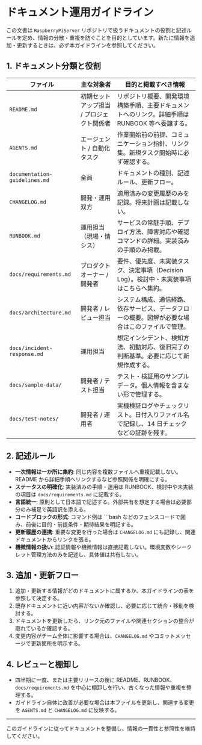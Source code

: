 # ドキュメント運用ガイドライン

この文書は `RaspberryPiServer` リポジトリで扱うドキュメントの役割と記述ルールを定め、情報の分散・重複を防ぐことを目的としています。新たに情報を追加・更新するときは、必ず本ガイドラインを参照してください。

## 1. ドキュメント分類と役割

| ファイル | 主な対象者 | 目的と掲載すべき情報 |
| --- | --- | --- |
| `README.md` | 初期セットアップ担当 / プロジェクト関係者 | リポジトリ概要、開発環境構築手順、主要ドキュメントへのリンク。詳細手順は RUNBOOK 等へ委譲する。 |
| `AGENTS.md` | エージェント / 自動化タスク | 作業開始前の前提、コミュニケーション指針、リンク集。新規タスク開始時に必ず確認する。 |
| `documentation-guidelines.md` | 全員 | ドキュメントの種別、記述ルール、更新フロー。 |
| `CHANGELOG.md` | 開発・運用双方 | 適用済みの変更履歴のみを記録。将来計画は記載しない。 |
| `RUNBOOK.md` | 運用担当（現場・情シス） | サービスの常駐手順、デプロイ方法、障害対応や確認コマンドの詳細。実装済みの手順のみ掲載。 |
| `docs/requirements.md` | プロダクトオーナー / 開発者 | 要件、優先度、未実装タスク、決定事項（Decision Log）。検討中・未実装事項はこちらへ集約。 |
| `docs/architecture.md` | 開発者 / レビュー担当 | システム構成、通信経路、依存サービス、データフローの概要。図解が必要な場合はこのファイルで管理。 |
| `docs/incident-response.md` | 運用担当 | 想定インシデント、検知方法、初動対応、復旧完了の判断基準。必要に応じて新規作成する。 |
| `docs/sample-data/` | 開発者 / テスト担当 | テスト・検証用のサンプルデータ。個人情報を含まない形で管理する。 |
| `docs/test-notes/` | 開発者 / 運用者 | 実機検証ログやチェックリスト。日付入りファイル名で記録し、14 日チェックなどの証跡を残す。 |

## 2. 記述ルール
- **一次情報は一か所に集約**: 同じ内容を複数ファイルへ重複記載しない。README から詳細手順へリンクするなど参照関係を明確にする。
- **ステータスの明確化**: 実装済みの手順・運用は RUNBOOK、検討中や未実装の項目は `docs/requirements.md` に記載する。
- **言語統一**: 原則として日本語で記述する。外部共有を想定する場合は必要部分のみ補足で英語訳を添える。
- **コードブロックの形式**: コマンド例は ```bash などのフェンスコードで囲み、前後に目的・前提条件・期待結果を明記する。
- **更新履歴の連携**: 重要な変更を行った場合は `CHANGELOG.md` にも記録し、関連ドキュメントからリンクを張る。
- **機微情報の扱い**: 認証情報や機微情報は直接記載しない。環境変数やシークレット管理方法のみを記述し、具体値は共有しない。

## 3. 追加・更新フロー
1. 追加・更新する情報がどのドキュメントに属するか、本ガイドラインの表を参照して決定する。
2. 既存ドキュメントに近い内容がないか確認し、必要に応じて統合・移動を検討する。
3. ドキュメントを更新したら、リンク元のファイルや関連セクションの整合が取れているか確認する。
4. 変更内容がチーム全体に影響する場合は、`CHANGELOG.md` やコミットメッセージで更新箇所を明示する。

## 4. レビューと棚卸し
- 四半期に一度、または主要リリースの後に README、RUNBOOK、`docs/requirements.md` を中心に棚卸しを行い、古くなった情報や重複を整理する。
- ガイドライン自体に改善が必要な場合は本ファイルを更新し、関連する変更を `AGENTS.md` と `CHANGELOG.md` に反映する。

---

このガイドラインに従ってドキュメントを整備し、情報の一貫性と参照性を維持してください。
